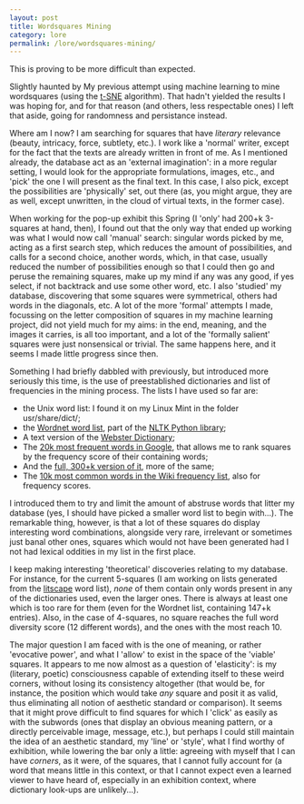 ```yaml
---
layout: post
title: Wordsquares Mining
category: lore
permalink: /lore/wordsquares-mining/ 
---
```


This is proving to be more difficult than expected.

Slightly haunted by My previous attempt using machine learning to mine wordsquares (using the [t-SNE](https://distill.pub/2016/misread-tsne/) algorithm). That hadn't yielded the results I was hoping for, and for that reason (and others, less respectable ones) I left that aside, going for randomness and persistance instead.

Where am I now? I am searching for squares that have *literary* relevance (beauty, intricacy, force, subtlety, etc.). I work like a 'normal' writer, except for the fact that the texts are already written in front of me. As I mentioned already, the database act as an 'external imagination': in a more regular setting, I would look for the appropriate formulations, images, etc., and 'pick' the one I will present as the final text. In this case, I also pick, except the possibilities are 'physically' set, out there (as, you might argue, they are as well, except unwritten, in the cloud of virtual texts, in the former case).
 
When working for the pop-up exhibit this Spring (I 'only' had 200+k 3-squares at hand, then), I found out that the only way that ended up working was what I would now call 'manual' search: singular words picked by me, acting as a first search step, which reduces the amount of possibilities, and calls for a second choice, another words, which, in that case, usually reduced the number of possibilities enough so that I could then go and peruse the remaining squares, make up my mind if any was any good, if yes select, if not backtrack and use some other word, etc. I also 'studied' my database, discovering that some squares were symmetrical, others had words in the diagonals, etc. A lot of the more 'formal' attempts I made, focussing on the letter composition of squares in my machine learning project, did not yield much for my aims: in the end, meaning, and the images it carries, is all too important, and a lot of the 'formally salient' squares were just nonsensical or trivial. The same happens here, and it seems I made little progress since then.

Something I had briefly dabbled with previously, but introduced more seriously this time, is the use of preestablished dictionaries and list of frequencies in the mining process. The lists I have used so far are:  
- the Unix word list: I found it on my Linux Mint in the folder usr/share/dict/;
- the [Wordnet word list](https://stackoverflow.com/questions/34083039/nltk-wordnet-list-of-long-words#34086215), part of the [NLTK Python library](http://www.nltk.org/);
- A text version of the [Webster Dictionary](https://github.com/adambom/dictionary);
- The [20k most frequent words in Google](https://github.com/first20hours/google-10000-english), that allows me to rank squares by the frequency score of their containing words;  
- And the [full, 300+k version of it](http://norvig.com/ngrams/count_1w.txt), more of the same;
- The [10k most common words in the Wiki frequency list](https://en.wiktionary.org/wiki/Wiktionary:Frequency_lists/PG/2006/04/1-10000), also for frequency scores.

I introduced them to try and limit the amount of abstruse words that litter my database (yes, I should have picked a smaller word list to begin with...). The remarkable thing, however, is that a lot of these squares do display interesting word combinations, alongside very rare, irrelevant or sometimes just banal other ones, squares which would not have been generated had I not had lexical oddities in my list in the first place.

I keep making interesting 'theoretical' discoveries relating to my database. For instance, for the current 5-squares (I am working on lists generated from the [litscape](https://www.litscape.com/) word list), *none* of them contain only words present in any of the dictionaries used, even the larger ones. There is always at least one which is too rare for them (even for the Wordnet list, containing 147+k entries).  Also, in the case of 4-squares, no square reaches the full word diversity score (12 different words), and the ones with the most reach 10. 


The major question I am faced with is the one of meaning, or rather 'evocative power', and what I 'allow' to exist in the space of the 'viable' squares. It appears to me now almost as a question of 'elasticity': is my (literary, poetic) consciousness capable of extending itself to these weird corners, without losing its consistency altogether (that would be, for instance, the position which would take *any* square and posit it as valid, thus eliminating all notion of aesthetic standard or comparison). It seems that it might prove difficult to find squares for which I 'click' as easily as with the subwords (ones that display an obvious meaning pattern, or a directly perceivable image, message, etc.), but perhaps I could still maintain the idea of an aesthetic standard, my 'line' or 'style', what I find worthy of exhibition, while lowering the bar only a little: agreeing with myself that I can have *corners*, as it were, of the squares, that I cannot fully account for (a word that means little in this context, or that I cannot expect even a learned viewer to have heard of, especially in an exhibition context, where dictionary look-ups are unlikely...).  
